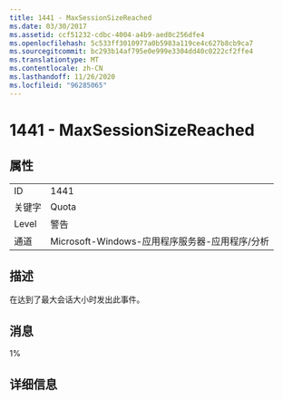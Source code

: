 ```yaml
---
title: 1441 - MaxSessionSizeReached
ms.date: 03/30/2017
ms.assetid: ccf51232-cdbc-4004-a4b9-aed0c256dfe4
ms.openlocfilehash: 5c533ff3010977a0b5983a119ce4c627b8cb9ca7
ms.sourcegitcommit: bc293b14af795e0e999e3304dd40c0222cf2ffe4
ms.translationtype: MT
ms.contentlocale: zh-CN
ms.lasthandoff: 11/26/2020
ms.locfileid: "96285065"
---
```

# <a name="1441---maxsessionsizereached"></a>1441 - MaxSessionSizeReached

## <a name="properties"></a>属性  
  
|||  
|-|-|  
|ID|1441|  
|关键字|Quota|  
|Level|警告|  
|通道|Microsoft-Windows-应用程序服务器-应用程序/分析|  
  
## <a name="description"></a>描述  

 在达到了最大会话大小时发出此事件。  
  
## <a name="message"></a>消息  

 1%  
  
## <a name="details"></a>详细信息
